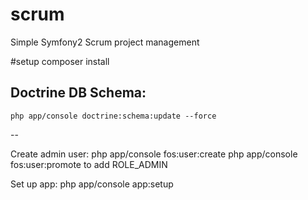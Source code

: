 # scrum
Simple Symfony2 Scrum project management


#setup
    composer install

Doctrine DB Schema:
--
    php app/console doctrine:schema:update --force
--

Create admin user:
    php app/console fos:user:create
    php app/console fos:user:promote to add ROLE_ADMIN


Set up app:
    php app/console app:setup

